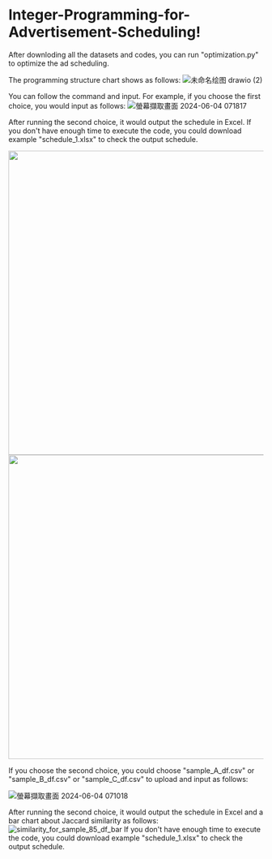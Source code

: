 # Integer-Programming-for-Advertisement-Scheduling!
After downloding all the datasets and codes, you can run "optimization.py" to optimize the ad scheduling.

The programming structure chart shows as follows:
![未命名绘图 drawio (2)](https://github.com/Angel1116/Integer-Programming-for-Advertisement-Scheduling/assets/103301338/fc033511-4a9a-4426-96e9-369748ac8688)

You can follow the command and input. For example, if you choose the first choice, you would input as follows:
![螢幕擷取畫面 2024-06-04 071817](https://github.com/Angel1116/Integer-Programming-for-Advertisement-Scheduling/assets/103301338/d012768c-f12a-469c-9f4d-626926290262)

After running the second choice, it would output the schedule in Excel.
If you don't have enough time to execute the code, you could download example "schedule_1.xlsx" to check the output schedule.

<div style="text-align: center;">
  <img src="https://github.com/user-attachments/assets/8326d60e-ca9b-4976-80ee-797d7b379e15" width="600"/>
  <img src="https://github.com/user-attachments/assets/6c3930cb-6a4d-4454-a999-3a6e9b7441ed" width="600"/>
</div>

If you choose the second choice, you could choose "sample_A_df.csv" or "sample_B_df.csv" or "sample_C_df.csv" to upload and input as follows:

![螢幕擷取畫面 2024-06-04 071018](https://github.com/Angel1116/Integer-Programming-for-Advertisement-Scheduling/assets/103301338/8502f19d-cb3a-4e50-a269-43afd85ac0f4)

After running the second choice, it would output the schedule in Excel and a bar chart about Jaccard similarity as follows:
![similarity_for_sample_85_df_bar](https://github.com/Angel1116/Integer-Programming-for-Advertisement-Scheduling/assets/103301338/ef483bf4-7c46-4e36-8136-f69532ef5887)
If you don't have enough time to execute the code, you could download example "schedule_1.xlsx" to check the output schedule.
